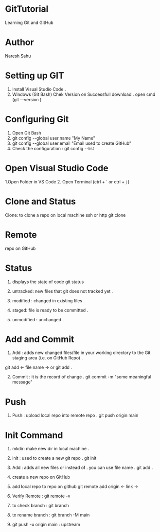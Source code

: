 # GitTutorial
Learning Git and GitHub
# Author
 Naresh Sahu
 # Setting up GIT
  1. Install Visual Studio Code .
  2. Windows  (Git Bash)
      Chek Version on Successfull download .
      open cmd (git --version )
# Configuring Git 
  1. Open Git Bash
  2.  git config --global user.name "My Name"
  3.  git config --global user.email "Email used to create GitHub"
  4.  Check the configuration :  git config --list
# Open Visual Studio Code
 1.Open Folder in VS Code
 2. Open Terminal (ctrl + ` or ctrl + j )
# Clone and Status
  
  Clone: to clone a repo on local machine
   ssh or http 
  git clone <project link>
 # Remote
  repo on GitHub

# Status
  1. displays the state of code
   git status
  
  2. untracked: new files that git does not tracked  yet .

  3. modified : changed in existing files .

  4. staged: file is ready to be committed .

  5. unmodified : unchanged .

# Add and Commit
  1. Add : adds new changed files/file in your working directory to the Git staging area (i.e. on GitHub Repo) .

  git add <- file name -> or git add . 

  2. Commit : it is the record of change .
   git commit -m "some meaningful message"

  # Push 
   1. Push : upload local repo into remote repo .
    git push origin main 

  # Init Command
   1. mkdir: make new dir in local machine .
   2. init : used to create a new git repo .
     git init
   3. Add  : adds all new files or instead of . you can use file name .
    git add . 

  4. create a new repo on GitHub
  5. add local repo to repo on github
    git remote add origin <- link ->
  
  6. Verify Remote : git remote -v

  7. to check branch : git branch 

  8. to rename branch : git branch -M main 

  9. git push -u origin main : upstream 